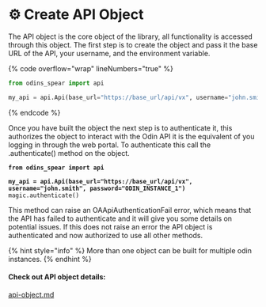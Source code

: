 # ⚙️ Create API Object

The API object is the core object of the library, all functionality is accessed through this object. The first step is to create the object and pass it the base URL of the API, your username, and the environment variable.&#x20;

{% code overflow="wrap" lineNumbers="true" %}
```python
from odins_spear import api

my_api = api.Api(base_url="https://base_url/api/vx", username="john.smith", password="ODIN_INSTANCE_1")
```
{% endcode %}

Once you have built the object the next step is to authenticate it, this authorizes the object to interact with the Odin API it is the equivalent of you logging in through the web portal. To authenticate this call the .authenticate() method on the object.&#x20;

<pre class="language-python" data-overflow="wrap" data-line-numbers><code class="lang-python"><strong>from odins_spear import api
</strong><strong>
</strong><strong>my_api = api.Api(base_url="https://base_url/api/vx", username="john.smith", password="ODIN_INSTANCE_1")
</strong>magic.authenticate()
</code></pre>

This method can raise an OAApiAuthenticationFail error, which means that the API has failed to authenticate and it will give you some details on potential issues. If this does not raise an error the API object is authenticated and now authorized to use all other methods.&#x20;

{% hint style="info" %}
More than one object can be built for multiple odin instances.
{% endhint %}

#### Check out API object details:

[api-object.md](../library-design/api-object.md "mention")
